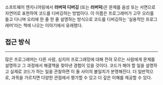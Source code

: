 소프트웨어 엔지니어링에서 **러버덕 디버깅** (또는 **러버덕**)은 문제를 음성 또는 서면으로 자연어로 표현하여 코드를 디버깅하는 방법이다. 이 이름은 프로그래머가 고무 오리를 들고 다니며 오리에 한 줄 한 줄 설명하는 방식으로 코드를 디버깅하는 '실용적인 프로그래머'라는 책에 나오는 이야기에서 유래했다.

## 접근 방식
---
많은 프로그래머는 다른 사람, 심지어 프로그래밍에 대해 전혀 모르는 사람에게 문제를 설명하고 그 과정에서 해결책을 찾아낸 경험이 있을 것이다. 코드가 해야 할 일을 설명하고 실제로 코드가 하는 일을 관찰하면 이 둘 사이의 불일치가 분명해진다.
더 일반적으로, 과목을 가르치면 다양한 관점에서 평가할 수 있고 더 깊은 이해를 제공할 수 있다.